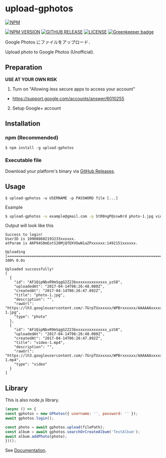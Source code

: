 # upload-gphotos

[![NPM](https://nodei.co/npm/upload-gphotos.png?compact=true)](https://nodei.co/npm/upload-gphotos/)

[![NPM VERSION](https://img.shields.io/npm/v/upload-gphotos.svg?style=flat-square)](https://www.npmjs.com/package/upload-gphotos)
[![GITHUB RELEASE](https://img.shields.io/github/release/3846masa/upload-gphotos.svg?style=flat-square)](https://github.com/3846masa/upload-gphotos/releases)
[![LICENSE](https://img.shields.io/github/license/mashape/apistatus.svg?style=flat-square)](./LICENSE)
[![Greenkeeper badge](https://img.shields.io/badge/Greenkeeper-enabled-brightgreen.svg?style=flat-square)](https://greenkeeper.io/)

Google Photos にファイルをアップロード．

Upload photo to Google Photos (Unofficial).

## Preparation

**USE AT YOUR OWN RISK**

1. Turn on "Allowing less secure apps to access your account"
  - https://support.google.com/accounts/answer/6010255
2. Setup Google+ account

## Installation

### npm (Recommended)
```
$ npm install -g upload-gphotos
```

### Executable file
Download your platform's binary via [GitHub Releases].

[GitHub Releases]: https://github.com/3846masa/upload-gphotos/releases

## Usage
```
$ upload-gphotos -u USERNAME -p PASSWORD file [...]
```

Example

```bash
$ upload-gphotos -u example@gmail.com -p StR0ngP@ssw0rd photo-1.jpg video-1.mp4
```

Output will look like this

```text
Success to login!
UserID is 109088602193233xxxxxx.
atParam is AKP94S0mEotS20MjQfEKVOwW1aZPxxxxxx:1492151xxxxxx.

Uploading [=======================================================================================] 100% 0.0s

Uploaded successfully!
[
  {
    "id": "AF1QipNbxR9mSqgG2Z23bxxxxxxxxxxxxxx_yzS8",
    "uploadedAt": "2017-04-14T06:26:48.080Z",
    "createdAt": "2017-04-14T06:26:47.892Z",
    "title": "photo-1.jpg",
    "description": "",
    "rawUrl": "https://lh3.googleusercontent.com/-7GrpTUxxxxxx/WPBrxxxxxx/AAAAAAxxxxx/o92LsGKWej87x0baba4kZeksc43Oxxxxxxxxx/photo-1.jpg",
    "type": "photo"
  },
  {
    "id": "AF1QipNbxR9mSqgG2Z23bxxxxxxxxxxxxxx_yzS8",
    "uploadedAt": "2017-04-14T06:26:48.080Z",
    "createdAt": "2017-04-14T06:26:47.892Z",
    "title": "video-1.mp4",
    "description": "",
    "rawUrl": "https://lh3.googleusercontent.com/-7GrpTUxxxxxx/WPBrxxxxxx/AAAAAAxxxxx/o92LsGKWej87x0baba4kZeksc43Oxxxxxxxxx/video-1.mp4",
    "type": "video"
  }
]
```

## Library
This is also node.js library.

```js
(async () => {
const gphotos = new GPhotos({ username: '', password: '' });
await gphotos.login();

const photo = await gphotos.upload(filePath);
const album = await gphotos.searchOrCreateAlbum('TestAlbum');
await album.addPhoto(photo);
})();
```

See [Documentation].

[Documentation]: https://doc.esdoc.org/github.com/3846masa/upload-gphotos

